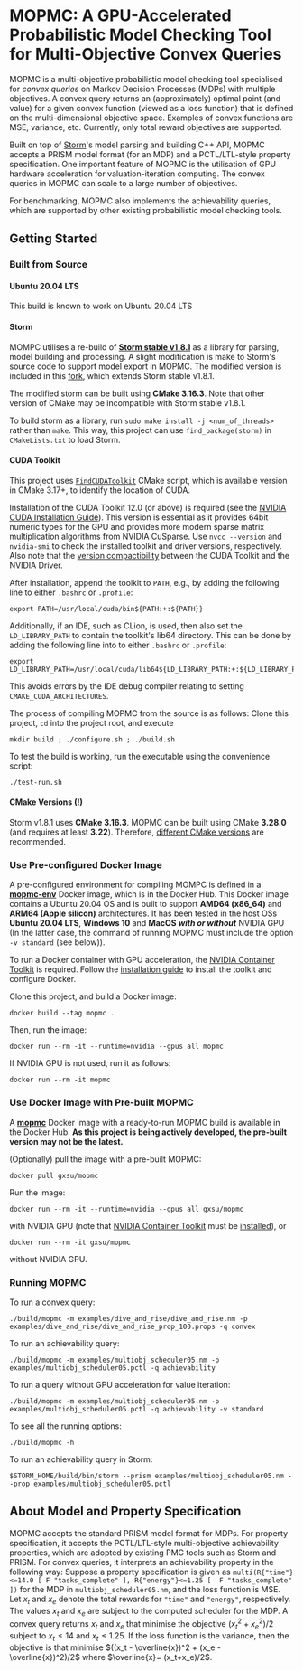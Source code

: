 # MOPMC: A GPU-Accelerated Probabilistic Model Checking Tool for Multi-Objective Convex Queries

MOPMC is a multi-objective probabilistic model checking tool specialised for _convex queries_ on
Markov Decision Processes (MDPs) with multiple objectives.
A convex query returns an (approximately) optimal point (and value) for a given convex function (viewed as a loss function)
that is defined on the multi-dimensional objective space.
Examples of convex functions are MSE, variance, etc.
Currently, only total reward objectives are supported.


Built on top of [Storm](https://www.stormchecker.org)'s model parsing and building C++ API,
MOPMC accepts a PRISM model format (for an MDP) and a PCTL/LTL-style property specification.
One important feature of MOPMC is the utilisation of GPU hardware acceleration for valuation-iteration computing.
The convex queries in MOPMC can scale to a large number of objectives.

For benchmarking, MOPMC also implements the achievability queries, which are supported by other existing probabilistic model checking tools.


## Getting Started

### Built from Source

#### Ubuntu 20.04 LTS
This build is known to work on Ubuntu 20.04 LTS

#### Storm
MOMPC utilises a re-build of [**Storm stable v1.8.1**](https://github.com/moves-rwth/storm/tree/3f74f3e59acfba3b61c686af01a864962d44af97) as a library for parsing, 
model building and processing. 
A slight modification is make to Storm's source code to support model export in MOPMC. 
The modified version is included in this [fork](https://github.com/gxshub/storm/tree/mopmc-dep), which extends Storm stable v1.8.1.

The modified storm can be built using **CMake 3.16.3**. Note that other version of CMake may be incompatible with Storm stable v1.8.1.

To build storm as a library, run `sudo make install -j <num_of_threads>` rather than `make`. 
This way, this project can use `find_package(storm)` in `CMakeLists.txt` to load Storm.


#### CUDA Toolkit

This project uses [`FindCUDAToolkit`](https://cmake.org/cmake/help/latest/module/FindCUDAToolkit.html) CMake script, which is available version in CMake 3.17+, to identify the location of CUDA.

Installation of the CUDA Toolkit 12.0 (or above) is required (see the
[NVIDIA CUDA Installation Guide](https://docs.nvidia.com/cuda/cuda-installation-guide-linux/)).
This version is essential as it provides 64bit numeric types for the GPU and provides more modern
sparse matrix multiplication algorithms from NVIDIA CuSparse.
Use `nvcc --version` and `nvidia-smi` to check the installed toolkit and driver versions, respectively. Also note that the [version compactibility](https://docs.nvidia.com/deploy/cuda-compatibility/#minor-version-compatibility) between the CUDA Toolkit and the NVIDIA Driver.
<!--
```
+---------------------------------------------------------------------------------------+
| NVIDIA-SMI 525.125.06             Driver Version: 525.125.06   CUDA Version: 12.2     |
+-----------------------------------------+----------------------+----------------------+
```
-->
After installation, append the toolkit to `PATH`, e.g., by adding the following line to either `.bashrc` or `.profile`:
```shell
export PATH=/usr/local/cuda/bin${PATH:+:${PATH}}
```

Additionally, if an IDE, such as CLion, is used, then also set the `LD_LIBRARY_PATH` to contain the toolkit's lib64 directory. This can be done by adding the following line into to  either `.bashrc` or `.profile`:
```shell
export LD_LIBRARY_PATH=/usr/local/cuda/lib64${LD_LIBRARY_PATH:+:${LD_LIBRARY_PATH}}
```
This avoids errors by the IDE debug compiler relating to setting `CMAKE_CUDA_ARCHITECTURES`.

The process of compiling MOPMC from the source is as follows:
Clone this project, `cd` into the project root, and execute

```shell
mkdir build ; ./configure.sh ; ./build.sh
```
To test the	 build is working, run the executable using the convenience script:
```shell
./test-run.sh
```

#### CMake Versions (!)
Storm v1.8.1 uses **CMake 3.16.3**. MOPMC can be built using CMake **3.28.0** (and requires at least **3.22**).
Therefore, [different CMake versions](https://cmake.org/download/) are recommended.

### Use Pre-configured Docker Image
A pre-configured environment for compiling MOMPC is defined in a [__mopmc-env__](https://hub.docker.com/r/gxsu/mopmc-env)
Docker image, which is in the Docker Hub.
This Docker image contains a Ubuntu 20.04 OS and is built to support __AMD64 (x86_64)__ and __ARM64 (Apple silicon)__ architectures.
It has been tested in the host OSs __Ubuntu 20.04 LTS__, __Windows 10__ and __MacOS__ ___with or without___ NVIDIA GPU
(In the latter case, the command of running MOPMC must include the option `-v standard` (see below)).

To run a Docker container with GPU acceleration, the
[NVIDIA Container Toolkit](https://docs.nvidia.com/datacenter/cloud-native/container-toolkit/latest/index.html) is required.
Follow the
[installation guide](https://docs.nvidia.com/datacenter/cloud-native/container-toolkit/latest/install-guide.html)
to install the toolkit and configure Docker.

Clone this project, and build a Docker image:
```shell
docker build --tag mopmc .
```
Then, run the image:
```shell
docker run --rm -it --runtime=nvidia --gpus all mopmc
```
If NVIDIA GPU is not used, run it as follows:
```shell
docker run --rm -it mopmc
```
<!---
Pull the image:
```shell
docker pull gxsu/mopmc-env
```
Clone this project and run the Docker container as follows:
```shell
export hostdir=<path to this project's directory>
export sharedir=/root/mopmc
docker run --mount type=bind,source=$hostdir,target=$sharedir --rm -it --runtime=nvidia --gpus all gxsu/mopmc-env
```
If GPU acceleration is not used, the last command should be: 
```shell
docker run --mount type=bind,source=$hostdir,target=$sharedir --rm -it gxsu/mopmc-env
```
Then, in the Docker container, build MOPMC as follows:
```shell
cd ~ ; mkdir build ; ./configure.sh ; ./build.sh
```
If the host OS is Windows, use the following command to convert some characters before building MOPMC:
```shell
sed -i -e 's/\r$//' ./configure.sh ./build.sh
```
-->

### Use Docker Image with Pre-built MOPMC
A [__mopmc__](https://hub.docker.com/repository/docker/gxsu/mopmc/general) Docker image
with a ready-to-run MOPMC build is available in the Docker Hub.
__As this project is being actively developed, the pre-built version may not be the latest.__

(Optionally) pull the image with a pre-built MOPMC:
```shell
docker pull gxsu/mopmc
```
Run the image:
```shell
docker run --rm -it --runtime=nvidia --gpus all gxsu/mopmc
```
with NVIDIA GPU (note that [NVIDIA Container Toolkit](https://docs.nvidia.com/datacenter/cloud-native/container-toolkit/latest/index.html) must be [installed](https://docs.nvidia.com/datacenter/cloud-native/container-toolkit/latest/install-guide.html)), or
```shell
docker run --rm -it gxsu/mopmc
```
without NVIDIA GPU.


### Running MOPMC
To run a convex query:
```shell
./build/mopmc -m examples/dive_and_rise/dive_and_rise.nm -p examples/dive_and_rise/dive_and_rise_prop_100.props -q convex 
```
To run an achievability query:
```shell
./build/mopmc -m examples/multiobj_scheduler05.nm -p examples/multiobj_scheduler05.pctl -q achievability
```
To run a query without GPU acceleration for value iteration:
```shell
./build/mopmc -m examples/multiobj_scheduler05.nm -p examples/multiobj_scheduler05.pctl -q achievability -v standard
```
To see all the running options:
```shell
./build/mopmc -h
```

To run an achievability query in Storm:
```shell
$STORM_HOME/build/bin/storm --prism examples/multiobj_scheduler05.nm --prop examples/multiobj_scheduler05.pctl
```

## About Model and Property Specification
MOPMC accepts the standard PRISM model format for MDPs. For property specification,
it accepts the PCTL/LTL-style multi-objective achievability properties,
which are adopted by existing PMC tools such as Storm and PRISM.
For convex queries, it interprets an achievability property in the following way:
Suppose a property specification is given as
```multi(R{"time"}<=14.0 [ F "tasks_complete" ], R{"energy"}<=1.25 [  F "tasks_complete" ])```
for the MDP in `multiobj_scheduler05.nm`, and the loss function is MSE.
Let $x_t$ and $x_e$ denote the total rewards for `"time"` and `"energy"`, respectively.
The values $x_t$ and $x_e$ are subject to the computed scheduler for the MDP.
A convex query returns $x_t$ and $x_e$ that minimise the objective $(x_t^2 + x_e^2)/2$ subject to $x_t\leq 14$ and $x_t\leq 1.25$.
If the loss function is the variance, then the objective is
that minimise $((x_t - \overline{x})^2 + (x_e - \overline{x})^2)/2$ where $\overline{x}= (x_t+x_e)/2$.